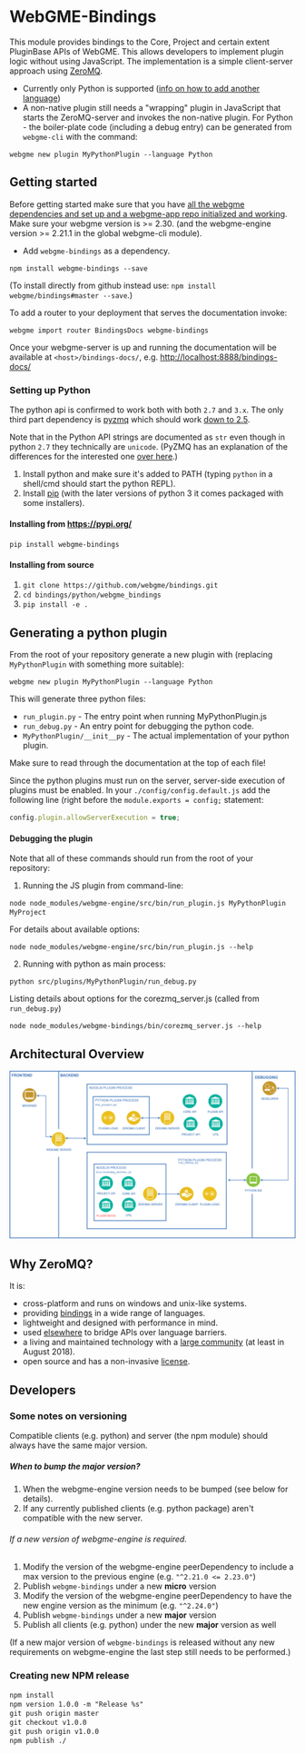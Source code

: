 

# WebGME-Bindings
This module provides bindings to the Core, Project and certain extent
PluginBase APIs of WebGME. This allows developers to implement plugin logic
without using JavaScript. The implementation is a simple client-server
approach using [ZeroMQ](http://zeromq.org/).

- Currently only Python is supported ([info on how to add another language](./scripts/README.md))
- A non-native plugin still needs a "wrapping" plugin in JavaScript that starts the ZeroMQ-server
and invokes the non-native plugin. For Python - the boiler-plate code (including a debug entry) can be
generated from `webgme-cli` with the command:
```
webgme new plugin MyPythonPlugin --language Python
```


## Getting started
Before getting started make sure that you have [all the webgme dependencies and set
up and a webgme-app repo initialized and working](https://webgme.readthedocs.io/en/latest/getting_started/dependencies.html).
Make sure your webgme version is >= 2.30. (and the webgme-engine version >= 2.21.1 in the global webgme-cli module).

- Add `webgme-bindings` as a dependency.
```
npm install webgme-bindings --save
```

(To install directly from github instead use: `npm install webgme/bindings#master --save`.)

To add a router to your deployment that serves the documentation invoke:
```
webgme import router BindingsDocs webgme-bindings
```

Once your webgme-server is up and running the documentation will be available at `<host>/bindings-docs/`,
e.g. [http://localhost:8888/bindings-docs/](http://localhost:8888/bindings-docs/)

### Setting up Python
The python api is confirmed to work both with both `2.7` and `3.x`. The only third part dependency is
[pyzmq](https://github.com/zeromq/pyzmq) which should work [down to 2.5](https://pyzmq.readthedocs.io/en/latest/pyversions.html).

Note that in the Python API strings are documented as `str` even though in python `2.7` they technically are `unicode`.
(PyZMQ has an explanation of the differences for the interested one [over here](https://pyzmq.readthedocs.io/en/latest/unicode.html).)

1. Install python and make sure it's added to PATH (typing `python` in a shell/cmd should start the python REPL).
2. Install [pip](https://pypi.org/project/pip/) (with the later versions of python 3 it comes packaged with some installers).

#### Installing from https://pypi.org/

```pip install webgme-bindings```

#### Installing from source
1. ```git clone https://github.com/webgme/bindings.git```
2. `cd bindings/python/webgme_bindings`
3. `pip install -e .`


## Generating a python plugin
From the root of your repository generate a new plugin with (replacing `MyPythonPlugin` with something more suitable):
```
webgme new plugin MyPythonPlugin --language Python
```

This will generate three python files:
- `run_plugin.py` - The entry point when running MyPythonPlugin.js
- `run_debug.py` - An entry point for debugging the python code.
- `MyPythonPlugin/__init__py` - The actual implementation of your python plugin.

Make sure to read through the documentation at the top of each file!

Since the python plugins must run on the server, server-side execution of plugins must be enabled.
In your `./config/config.default.js` add the following line (right before the `module.exports = config;` statement:
```javascript
config.plugin.allowServerExecution = true;
```

#### Debugging the plugin
Note that all of these commands should run from the root of your repository:
1. Running the JS plugin from command-line:
```
node node_modules/webgme-engine/src/bin/run_plugin.js MyPythonPlugin MyProject
```
For details about available options:
```
node node_modules/webgme-engine/src/bin/run_plugin.js --help
```
2. Running with python as main process:
```
python src/plugins/MyPythonPlugin/run_debug.py
```
Listing details about options for the corezmq_server.js (called from `run_debug.py`)
```
node node_modules/webgme-bindings/bin/corezmq_server.js --help
```

## Architectural Overview
![Bindings](images/PythonBindings.png "Architectural overview")

## Why ZeroMQ?
It is:
- cross-platform and runs on windows and unix-like systems.
- providing [bindings](http://zeromq.org/bindings:_start) in a wide range of languages.
- lightweight and designed with performance in mind.
- used [elsewhere](http://www.zerorpc.io/) to bridge APIs over language barriers.
- a living and maintained technology with a [large community](https://github.com/zeromq) (at least in August 2018).
- open source and has a non-invasive [license](http://zeromq.org/area:licensing).


## Developers
### Some notes on versioning
Compatible clients (e.g. python) and server (the npm module) should always have the same major version.

##### When to bump the major version?
1. When the webgme-engine version needs to be bumped (see below for details).
2. If any currently published clients (e.g. python package) aren't compatible with the new server.

###### If a new version of webgme-engine is required.

1. Modify the version of the webgme-engine peerDependency to include a max version to the previous engine (e.g. `"^2.21.0 <= 2.23.0"`)
2. Publish `webgme-bindings` under a new **micro** version
3. Modify the version of the webgme-engine peerDependency to have the new engine version as the minimum (e.g. `"^2.24.0"`)
4. Publish `webgme-bindings` under a new **major** version
5. Publish all clients (e.g. python) under the new **major** version as well

(If a new major version of `webgme-bindings` is released without any new requirements on webgme-engine the last step still needs to be performed.)

### Creating new NPM release
 ```
 npm install
 npm version 1.0.0 -m "Release %s"
 git push origin master
 git checkout v1.0.0
 git push origin v1.0.0
 npm publish ./
 ```
